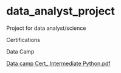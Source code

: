 # data_analyst_project
Project for data analyst/science 


Certifications

Data Camp

[Data camp Cert_ Intermediate Python.pdf](https://github.com/thatph/data_analyst_project/files/15346714/Data.camp.Cert_.Intermediate.Python.pdf)
